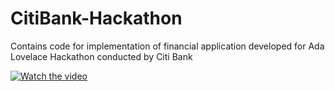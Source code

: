 # CitiBank-Hackathon
Contains code for implementation of financial application developed for Ada Lovelace Hackathon conducted by Citi Bank

[![Watch the video](https://drive.google.com/file/d/14aS1tchu5qV17BkNudcNLdHpoQCwQ0FO/view?usp=sharing)](https://www.canva.com/design/DAGS5sWWCY8/MlLKvJ0cTNV-RBUhXzOSoQ/watch)
